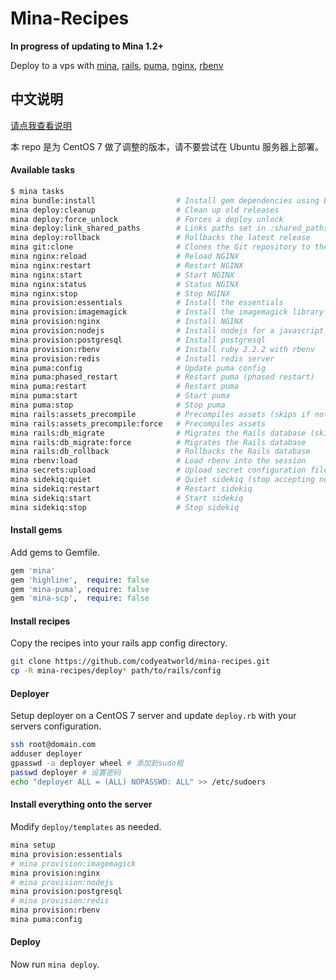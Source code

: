 Mina-Recipes
============

**In progress of updating to Mina 1.2+**

Deploy to a vps with [mina](https://github.com/mina-deploy/mina), [rails](https://github.com/rails/rails), [puma](https://github.com/puma/puma), [nginx](https://github.com/nginx/nginx), [rbenv](https://github.com/sstephenson/rbenv)

## 中文说明
[请点我查看说明](https://juejin.im/post/5b5b01d6f265da0fa21a90c4)

本 repo 是为 CentOS 7 做了调整的版本，请不要尝试在 Ubuntu 服务器上部署。

#### Available tasks

```bash
$ mina tasks
mina bundle:install                  # Install gem dependencies using Bundler
mina deploy:cleanup                  # Clean up old releases
mina deploy:force_unlock             # Forces a deploy unlock
mina deploy:link_shared_paths        # Links paths set in :shared_paths
mina deploy:rollback                 # Rollbacks the latest release
mina git:clone                       # Clones the Git repository to the release path
mina nginx:reload                    # Reload NGINX
mina nginx:restart                   # Restart NGINX
mina nginx:start                     # Start NGINX
mina nginx:status                    # Status NGINX
mina nginx:stop                      # Stop NGINX
mina provision:essentials            # Install the essentials
mina provision:imagemagick           # Install the imagemagick library
mina provision:nginx                 # Install NGINX
mina provision:nodejs                # Install nodejs for a javascript runtime
mina provision:postgresql            # Install postgresql
mina provision:rbenv                 # Install ruby 2.2.2 with rbenv
mina provision:redis                 # Install redis server
mina puma:config                     # Update puma config
mina puma:phased_restart             # Restart puma (phased restart)
mina puma:restart                    # Restart puma
mina puma:start                      # Start puma
mina puma:stop                       # Stop puma
mina rails:assets_precompile         # Precompiles assets (skips if nothing has changed since the last release)
mina rails:assets_precompile:force   # Precompiles assets
mina rails:db_migrate                # Migrates the Rails database (skips if nothing has changed since the last release)
mina rails:db_migrate:force          # Migrates the Rails database
mina rails:db_rollback               # Rollbacks the Rails database
mina rbenv:load                      # Load rbenv into the session
mina secrets:upload                  # Upload secret configuration files
mina sidekiq:quiet                   # Quiet sidekiq (stop accepting new work)
mina sidekiq:restart                 # Restart sidekiq
mina sidekiq:start                   # Start sidekiq
mina sidekiq:stop                    # Stop sidekiq
```

#### Install gems

Add gems to Gemfile.

```ruby
gem 'mina'
gem 'highline',  require: false
gem 'mina-puma', require: false
gem 'mina-scp',  require: false
```

#### Install recipes

Copy the recipes into your rails app config directory.

```bash
git clone https://github.com/codyeatworld/mina-recipes.git
cp -R mina-recipes/deploy* path/to/rails/config
```

#### Deployer

Setup deployer on a CentOS 7 server and update `deploy.rb` with your servers configuration.

```bash
ssh root@domain.com
adduser deployer
gpasswd -a deployer wheel # 添加到sudo租
passwd deployer # 设置密码
echo "deployer ALL = (ALL) NOPASSWD: ALL" >> /etc/sudoers
```

#### Install everything onto the server

Modify `deploy/templates` as needed.

```bash
mina setup
mina provision:essentials
# mina provision:imagemagick
mina provision:nginx
# mina provision:nodejs
mina provision:postgresql
# mina provision:redis
mina provision:rbenv
mina puma:config
```

#### Deploy

Now run `mina deploy`.
